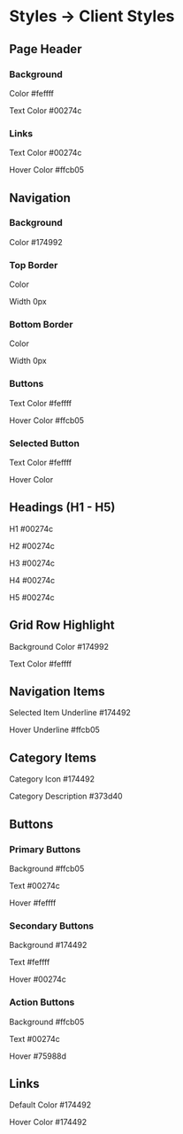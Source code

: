 # Styles -> Client Styles

## Page Header
### Background
Color
#feffff

Text Color
#00274c

### Links
Text Color
#00274c

Hover Color
#ffcb05


## Navigation
### Background
Color
#174992

### Top Border
Color

Width
0px

### Bottom Border
Color

Width
0px

### Buttons
Text Color
#feffff

Hover Color
#ffcb05

### Selected Button
Text Color
#feffff

Hover Color



## Headings (H1 - H5)
H1
#00274c

H2
#00274c

H3
#00274c

H4
#00274c

H5
#00274c



## Grid Row Highlight
Background Color
#174992

Text Color
#feffff



## Navigation Items
Selected Item Underline
#174492

Hover Underline
#ffcb05



## Category Items
Category Icon
#174492

Category Description
#373d40



## Buttons
### Primary Buttons
Background
#ffcb05

Text
#00274c

Hover
#feffff

### Secondary Buttons
Background
#174492

Text
#feffff

Hover
#00274c

### Action Buttons
Background
#ffcb05

Text
#00274c

Hover
#75988d



## Links
Default Color
#174492

Hover Color
#174492


